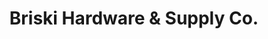 ---
title: "Briski Hardware & Supply Co."
url: /chicago/briski-hardware-and-supply-co/
shop: hardware
---